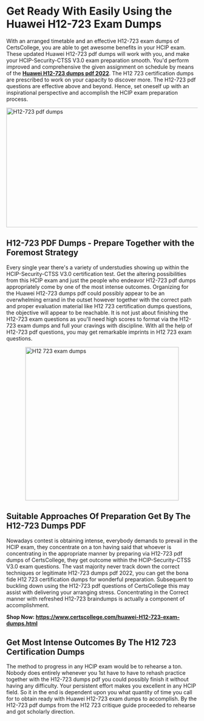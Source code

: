 <h1><strong>Get Ready With Easily Using the Huawei H12-723 Exam Dumps&nbsp;</strong></h1>
<p><span style="font-weight: 400;">With an arranged timetable and an effective  H12-723 exam dumps of CertsCollege, you are able to get awesome benefits in your HCIP exam. These updated Huawei H12-723 pdf dumps will work with you, and make your HCIP-Security-CTSS V3.0  exam preparation smooth. You'd perform improved and comprehensive the given assignment on schedule by means of the <strong><a href="https://www.certscollege.com/huawei-H12-723-exam-dumps.html">Huawei H12-723 dumps pdf 2022</a></strong>. The H12 723 certification dumps are prescribed to work on your capacity to discover more. The  H12-723 pdf questions are effective above and beyond. Hence, set oneself up with an inspirational perspective and accomplish the HCIP exam preparation process.&nbsp;</span></p>
<p><span style="font-weight: 400;"><img style="display: block; margin-left: auto; margin-right: auto;" src="https://i.ibb.co/CPDK3ps/Yellow-and-Blue-Initiative-Blog-Banner.png" alt="H12-723 pdf dumps" width="559" height="315" /></span></p>
<h2><strong>H12-723 PDF Dumps - Prepare Together with the Foremost Strategy</strong></h2>
<p><span style="font-weight: 400;">Every single year there's a variety of understudies showing up within the HCIP-Security-CTSS V3.0  certification test. Get the altering possibilities from this HCIP exam and just the people who endeavor H12-723 pdf dumps appropriately come by one of the most intense outcomes. Organizing for the Huawei H12-723 dumps pdf could possibly appear to be an overwhelming errand in the outset however together with the correct path and proper evaluation material like H12 723 certification dumps questions, the objective will appear to be reachable. It is not just about finishing the H12-723 exam questions as you'll need high scores to format via the H12-723 exam dumps and full your cravings with discipline. With all the help of H12-723 pdf questions, you may get remarkable imprints in H12 723 exam questions.</span></p>
<p><span style="font-weight: 400;"><a href="https://tinyurl.com/37775hz6"><img style="display: block; margin-left: auto; margin-right: auto;" src="https://i.ibb.co/9tMrhdY/Teacher-Appreciation-Invitation.png" alt="H12 723 exam dumps " width="404" height="404" /></a></span></p>
<h2><strong>Suitable Approaches Of Preparation Get By The H12-723 Dumps PDF</strong></h2>
<p><span style="font-weight: 400;">Nowadays contest is obtaining intense, everybody demands to prevail in the HCIP exam, they concentrate on a ton having said that whoever is concentrating in the appropriate manner by preparing via H12-723 pdf dumps of CertsCollege, they get outcome within the HCIP-Security-CTSS V3.0  exam questions. The vast majority never track down the correct techniques or legitimate H12-723 dumps pdf 2022, you can get the bona fide H12 723 certification dumps for wonderful preparation. Subsequent to buckling down using the  H12-723 pdf questions of CertsCollege this may assist with delivering your arranging stress. Concentrating in the Correct manner with refreshed H12-723 braindumps is actually a component of accomplishment.</span></p>
<p><span style="font-weight: 400;"><strong>Shop Now: <a href="https://www.certscollege.com/huawei-H12-723-exam-dumps.html">https://www.certscollege.com/huawei-H12-723-exam-dumps.html</a></strong></span></p>
<h2><strong>Get Most Intense Outcomes By The H12 723 Certification Dumps</strong></h2>
<p><span style="font-weight: 400;">The method to progress in any HCIP exam would be to rehearse a ton. Nobody does entirely whenever you 1st have to have to rehash practice together with the H12-723 dumps pdf you could possibly finish it without having any difficulty. Your persistent effort makes you excellent in any HCIP field. So it in the end is dependent upon you what quantity of time you call for to obtain ready with Huawei H12-723 exam dumps to accomplish. By the H12-723 pdf dumps from the H12 723 critique guide proceeded to rehearse and got scholarly direction.</span></p>
